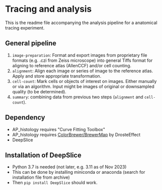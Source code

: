# Tracing and analysis
This is the readme file accompanying the analysis pipeline for a anatomical tracing experiment.

## General pipeline
1. ```image-preparation```: Format and export images from proprietary file formats (e.g. .czi from Zeiss microscope) into general Tiffs format for aligning to reference atlas (AllenCCF) and/or cell counting.
2. ```alignment```: Align each image or series of image to the reference atlas. Apply and store appropriate transformation.
3. ```cell-count```: Mark cells or objects of interest on images. Either manually or via an algorithm. Input might be images of original or downsampled quality (to be determined).
4. ```summary```: combining data from previous two steps (```alignment``` and ```cell-count```).

## Dependency
- AP_histology requires "Curve Fitting Toolbox"
- AP_histology requires [ColorBrewer/BrewerMap](https://github.com/DrosteEffect/BrewerMap) by DrosteEffect
- DeepSlice


## Installation of DeepSlice
- Python 3.7 is needed (not later, e.g. 3.11 as of Nov 2023) 
- This can be done by installing miniconda or anaconda (search for installation file from archive)
- Then `pip install DeepSlice` should work.